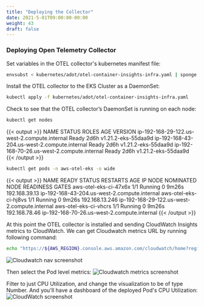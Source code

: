 ```yaml
---
title: "Deploying the Collector"
date: 2021-5-01T09:00:00-00:00
weight: 43
draft: false
---
```


### Deploying Open Telemetry Collector

Set variables in the OTEL collector's kubernetes manifest file:
```bash
envsubst < kubernetes/adot/otel-container-insights-infra.yaml | sponge kubernetes/adot/otel-container-insights-infra.yaml
```

Install the OTEL collector to the EKS Cluster as a DaemonSet:
```bash
kubectl apply -f kubernetes/adot/otel-container-insights-infra.yaml
```

Check to see that the OTEL collector’s DaemonSet is running on each node:
```bash
kubectl get nodes
```
{{< output >}} 
NAME                                           STATUS   ROLES    AGE    VERSION
ip-192-168-29-122.us-west-2.compute.internal   Ready    <none>   2d6h   v1.21.2-eks-55daa9d
ip-192-168-43-204.us-west-2.compute.internal   Ready    <none>   2d6h   v1.21.2-eks-55daa9d
ip-192-168-70-26.us-west-2.compute.internal    Ready    <none>   2d6h   v1.21.2-eks-55daa9d
{{< /output >}}

```bash
kubectl get pods -n aws-otel-eks -o wide
```
{{< output >}} 
NAME                    READY   STATUS    RESTARTS   AGE     IP               NODE                                           NOMINATED NODE   READINESS GATES
aws-otel-eks-ci-47x6x   1/1     Running   0          9m26s   192.168.39.13    ip-192-168-43-204.us-west-2.compute.internal   <none>           <none>
aws-otel-eks-ci-hj8vs   1/1     Running   0          9m26s   192.168.13.246   ip-192-168-29-122.us-west-2.compute.internal   <none>           <none>
aws-otel-eks-ci-vhcrs   1/1     Running   0          9m26s   192.168.78.46    ip-192-168-70-26.us-west-2.compute.internal    <none>           <none>
{{< /output >}}


At this point the OTEL collector is installed and sending CloudWatch Insights metrics to CloudWatch. We can get Cloudwatch metrics URL by running following command:

```bash
echo "https://${AWS_REGION}.console.aws.amazon.com/cloudwatch/home?region=${AWS_REGION}#metricsV2:graph=~()"
```
![Cloudwatch nav screenshot](/images/observability-with-adot/cloudwatch-container-insights-nav.png)

Then select the Pod level metrics:
![Cloudwatch metrics screenshot](/images/observability-with-adot/cloudwatch-container-insights-metrics.png)

Filter to just CPU Utilization, and change the visualization to be of type Number. And you'll have a dashboard of the deployed Pod's CPU Utilization:
![CloudWatch screenshot](/images/observability-with-adot/cloudwatch-container-insights-dashboard.png)

